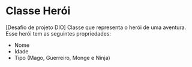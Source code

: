 # Classe Herói
[Desafio de projeto DIO] Classe que representa o herói de uma aventura. Esse herói tem as seguintes propriedades: 

* Nome
* Idade
* Tipo (Mago, Guerreiro, Monge e Ninja)
